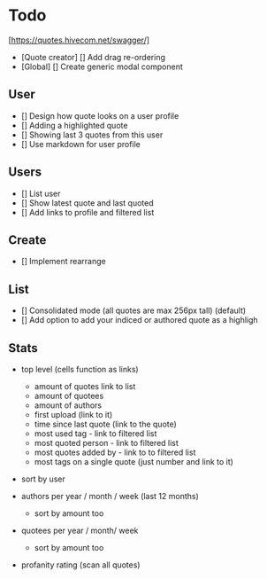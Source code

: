 # Todo

[https://quotes.hivecom.net/swagger/]

- [Quote creator] [] Add drag re-ordering
- [Global] [] Create generic modal component

## User

- [] Design how quote looks on a user profile
- [] Adding a highlighted quote
- [] Showing last 3 quotes from this user
- [] Use markdown for user profile

## Users

- [] List user
- [] Show latest quote and last quoted
- [] Add links to profile and filtered list

## Create

- [] Implement rearrange

## List

- [] Consolidated mode (all quotes are max 256px tall) (default)
- [] Add option to add your indiced or authored quote as a highligh

## Stats

- top level (cells function as links)
  - amount of quotes link to list
  - amount of quotees
  - amount of authors
  - first upload (link to it)
  - time since last quote (link to the quote)
  - most used tag - link to filtered list
  - most quoted person - link to filtered list
  - most quotes added by - link to to filtered list
  - most tags on a single quote (just number and link to it)

- sort by user
- authors per year / month / week (last 12 months)
  - sort by amount too
- quotees per year / month/ week
  - sort by amount too

- profanity rating (scan all quotes)
